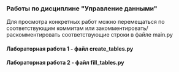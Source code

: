 ﻿### Работы по дисциплине "Управление данными"

Для просмотра конкретных работ можно перемещаться по 
соответствующим коммитам или закомментировать/раскомментировать
соответствующие строки в файле main.py

#### Лабораторная работа 1 - файл create_tables.py

#### Лабораторная работа 2 - файл fill_tables.py